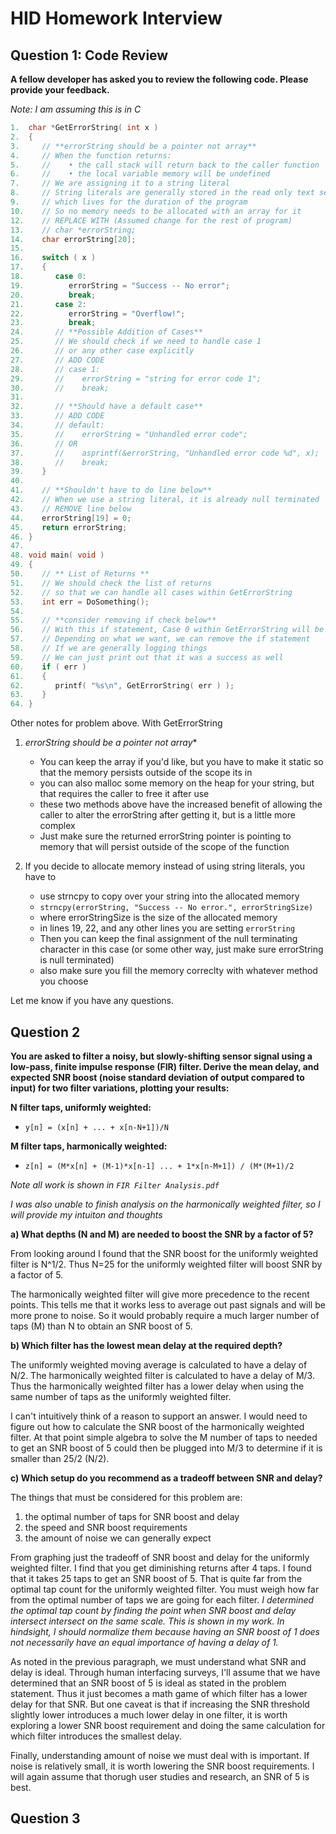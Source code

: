 # HID Homework Interview

## Question 1: Code Review
**A fellow developer has asked you to review the following code. Please provide your feedback.**

*Note: I am assuming this is in C*
```C
1.  char *GetErrorString( int x )
2.  {
3.     // **errorString should be a pointer not array**
4.     // When the function returns:
5.     //    • the call stack will return back to the caller function
6.     //    • the local variable memory will be undefined
7.     // We are assigning it to a string literal
8.     // String literals are generally stored in the read only text segment
9.     // which lives for the duration of the program
10.    // So no memory needs to be allocated with an array for it
12.    // REPLACE WITH (Assumed change for the rest of program)
13.    // char *errorString;
14.    char errorString[20];
15.
16.    switch ( x )
17.    {
18.       case 0:
19.          errorString = "Success -- No error";
20.          break;
21.       case 2:
22.          errorString = "Overflow!";
23.          break;
24.       // **Possible Addition of Cases**
25.       // We should check if we need to handle case 1
26.       // or any other case explicitly
27.       // ADD CODE
28.       // case 1:
29.       //    errorString = "string for error code 1";
30.       //    break;
31.
32.       // **Should have a default case**
33.       // ADD CODE
34.       // default:
35.       //    errorString = "Unhandled error code";
36.       // OR
37.       //    asprintf(&errorString, "Unhandled error code %d", x);
38.       //    break;
39.    }
40.
41.    // **Shouldn't have to do line below**
42.    // When we use a string literal, it is already null terminated
43.    // REMOVE line below
44.    errorString[19] = 0;
45.    return errorString;
46. }
47.
48. void main( void )
49. {
50.    // ** List of Returns **
51.    // We should check the list of returns
52.    // so that we can handle all cases within GetErrorString
53.    int err = DoSomething();
54.
55.    // **consider removing if check below**
56.    // With this if statement, Case 0 within GetErrorString will be ignored
57.    // Depending on what we want, we can remove the if statement
58.    // If we are generally logging things
59.    // We can just print out that it was a success as well
60.    if ( err )
61.    {
62.       printf( "%s\n", GetErrorString( err ) );
63.    }
64. }
```

Other notes for problem above.
With GetErrorString
1. *errorString should be a pointer not array**
   * You can keep the array if you'd like, but you have to make it static so that the memory persists outside of the scope its in
   * you can also malloc some memory on the heap for your string, but that requires the caller to free it after use
   * these two methods above have the increased benefit of allowing the caller to alter the errorString after getting it, but is a little more complex
   * Just make sure the returned errorString pointer is pointing to memory that will persist outside of the scope of the function

2. If you decide to allocate memory instead of using string literals, you have to
   * use strncpy to copy over your string into the allocated memory
   * `strncpy(errorString, "Success -- No error.", errorStringSize)`
   * where errorStringSize is the size of the allocated memory
   * in lines 19, 22, and any other lines you are setting `errorString`
   * Then you can keep the final assignment of the null terminating character in this case (or some other way, just make sure errorString is null terminated)
   * also make sure you fill the memory correclty with whatever method you choose

Let me know if you have any questions.

## Question 2

**You are asked to filter a noisy, but slowly-shifting sensor signal using a low-pass, finite impulse response (FIR) filter.  Derive the mean delay, and expected SNR boost (noise standard deviation of output compared to input) for two filter variations, plotting your results:**

**N filter taps, uniformly weighted:**
* `y[n] = (x[n] + ... + x[n-N+1])/N`

**M filter taps, harmonically weighted:**
* `z[n] = (M*x[n] + (M-1)*x[n-1] ... + 1*x[n-M+1]) / (M*(M+1)/2`

*Note all work is shown in `FIR Filter Analysis.pdf`*

*I was also unable to finish analysis on the harmonically weighted filter, so I will provide my intuiton and thoughts*

**a) What depths (N and M) are needed to boost the SNR by a factor of 5?**

From looking around I found that the SNR boost for the uniformly weighted filter is N^1/2. Thus N=25 for the uniformly weighted filter will boost SNR by a factor of 5.

The harmonically weighted filter will give more precedence to the recent points. This tells me that it works less to average out past signals and will be more prone to noise. So it would probably require a much larger number of taps (M) than N to obtain an SNR boost of 5.

**b) Which filter has the lowest mean delay at the required depth?**

The uniformly weighted moving average is calculated to have a delay of N/2. The harmonically weighted filter is calculated to have a delay of M/3. Thus the harmonically weighted filter has a lower delay when using the same number of taps as the uniformly weighted filter.

I can't intuitively think of a reason to support an answer. I would need to figure out how to calculate the SNR boost of the harmonically weighted filter. At that point simple algebra to solve the M number of taps to needed to get an SNR boost of 5 could then be plugged into M/3 to determine if it is smaller than 25/2 (N/2).

**c) Which setup do you recommend as a tradeoff between SNR and delay?**

The things that must be considered for this problem are:
1. the optimal number of taps for SNR boost and delay
1. the speed and SNR boost requirements
1. the amount of noise we can generally expect

From graphing just the tradeoff of SNR boost and delay for the uniformly weighted filter. I find that you get diminishing returns after 4 taps. I found that it takes 25 taps to get an SNR boost of 5. That is quite far from the optimal tap count for the uniformly weighted filter. You must weigh how far from the optimal number of taps we are going for each filter. *I determined the optimal tap count by finding the point when SNR boost and delay intersect intersect on the same scale. This is shown in my work. In hindsight, I should normalize them because having an SNR boost of 1 does not necessarily have an equal importance of having a delay of 1.*

As noted in the previous paragraph, we must understand what SNR and delay is ideal. Through human interfacing surveys, I'll assume that we have determined that an SNR boost of 5 is ideal as stated in the problem statement. Thus it just becomes a math game of which filter has a lower delay for that SNR. But one caveat is that if increasing the SNR threshold slightly lower introduces a much lower delay in one filter, it is worth exploring a lower SNR boost requirement and doing the same calculation for which filter introduces the smallest delay.

Finally, understanding amount of noise we must deal with is important. If noise is relatively small, it is worth lowering the SNR boost requirements. I will again assume that thorugh user studies and research, an SNR of 5 is best.

## Question 3